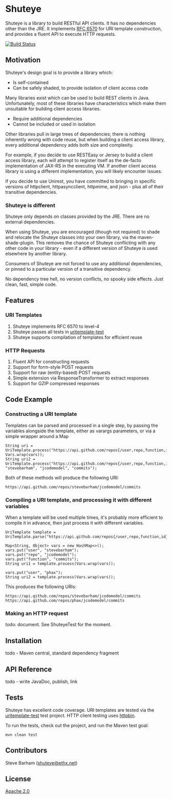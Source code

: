 Shuteye
=======
Shuteye is a library to build RESTful API clients. It has no dependencies other than the JRE. It implements
[RFC 6570](https://tools.ietf.org/html/rfc6570) for URI template construction, and provides a fluent API to
execute HTTP requests.

[![Build Status](https://travis-ci.org/stevebarham/shuteye.svg?branch=master)](https://travis-ci.org/stevebarham/shuteye)

Motivation
----------
Shuteye's design goal is to provide a library which:

* Is self-contained
* Can be safely shaded, to provide isolation of client access code

Many libraries exist which can be used to build REST clients in Java. Unfortunately, most of these libraries have
characteristics which make them unsuitable for building client access libraries.

* Require additional dependencies
* Cannot be included or used in isolation

Other libraries pull in large trees of dependencies; there is nothing inherently wrong with code reuse, but
when building a client access library, every additional dependency adds both size and complexity.

For example, if you decide to use RESTEasy or Jersey to build a client access library, each will attempt to register
itself as the de-facto implementation of JAX-RS in the executing VM. If another client access library is using a
 different implementation, you will likely encounter issues.

If you decide to use Unirest, you have committed to bringing in specific versions of httpclient, httpasyncclient,
httpmime, and json - plus all of their transitive dependencies.

### Shuteye is different
Shuteye only depends on classes provided by the JRE. There are no external dependencies.

When using Shuteye, you are encouraged (though not required) to shade and relocate the Shuteye classes into your
own library, via the maven-shade-plugin. This removes the chance of Shuteye conflicting with any other code in your
library - even if a different version of Shuteye is used elsewhere by another library.

Consumers of Shuteye are not forced to use any additional dependencies, or pinned to a particular version of a
transitive dependency.

No dependency tree hell, no version conflicts, no spooky side effects. Just clean, fast, simple code.

Features
--------

### URI Templates

1. Shuteye implements RFC 6570 to level-4
1. Shuteye passes all tests in [uritemplate-test](https://github.com/uri-templates/uritemplate-test)
1. Shuteye supports compilation of templates for efficient reuse

### HTTP Requests

1. Fluent API for constructing requests
1. Support for form-style POST requests
1. Support for raw (entity-based) POST requests
1. Simple extension via ResponseTransformer to extract responses
1. Support for GZIP compressed responses

Code Example
------------

### Constructing a URI template
Templates can be parsed and processed in a single step, by passing the variables alongside the template, either
as varargs parameters, or via a simple wrapper around a Map

    String uri = UriTemplate.process("https://api.github.com/repos{/user,repo,function,id}", Vars.wrap(vars));
    String uri2 = UriTemplate.process("https://api.github.com/repos{/user,repo,function,id}", "stevebarham", "jcodemodel", "commits");

Both of these methods will produce the following URI:

    https://api.github.com/repos/stevebarham/jcodemodel/commits

### Compiling a URI template, and processing it with different variables
When a template will be used multiple times, it's probably more efficient to compile it in advance, then just
process it with different variables.

    UriTemplate template = UriTemplate.parse("https://api.github.com/repos{/user,repo,function,id}");

    Map<String, Object> vars = new HashMap<>();
    vars.put("user", "stevebarham");
    vars.put("repo", "jcodemodel");
    vars.put("function", "commits");
    String uri1 = template.process(Vars.wrap(vars));

    vars.put("user", "phax");
    String uri2 = template.process(Vars.wrap(vars));

This produces the following URIs:

    https://api.github.com/repos/stevebarham/jcodemodel/commits
    https://api.github.com/repos/phax/jcodemodel/commits

### Making an HTTP request
todo: document. See ShuteyeTest for the moment.

Installation
------------
todo - Maven central, standard dependency fragment

API Reference
-------------
todo - write JavaDoc, publish, link

Tests
-----
Shuteye has excellent code coverage. URI templates are tested via the [uritemplate-test](https://github.com/uri-templates/uritemplate-test)
test project. HTTP client testing uses [httpbin](http://httpbin.org).

To run the tests, check out the project, and run the Maven test goal:

    mvn clean test

Contributors
------------
Steve Barham (<shuteye@ethx.net>)

License
-------
[Apache 2.0](http://www.apache.org/licenses/LICENSE-2.0.txt)
